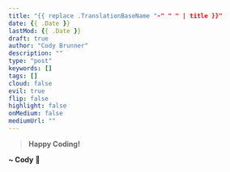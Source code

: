 ```yaml
---
title: "{{ replace .TranslationBaseName "-" " " | title }}"
date: {{ .Date }}
lastMod: {{ .Date }}
draft: true
author: "Cody Brunner"
description: ""
type: "post"
keywords: []
tags: []
cloud: false
evil: true
flip: false
highlight: false
onMedium: false
mediumUrl: ""
---
```


<!-- End of Post -->

> **Happy Coding!**

**~ Cody** :rocket: